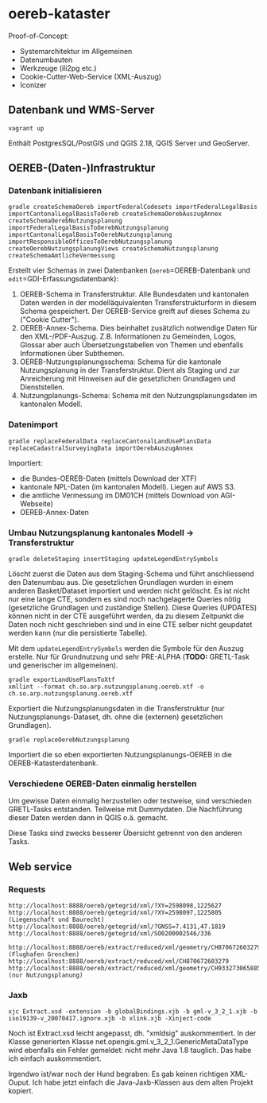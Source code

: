 # oereb-kataster

Proof-of-Concept:
- Systemarchitektur im Allgemeinen
- Datenumbauten
- Werkzeuge (ili2pg etc.)
- Cookie-Cutter-Web-Service (XML-Auszug)
- Iconizer

## Datenbank und WMS-Server
```
vagrant up
```
Enthält PostgresSQL/PostGIS und QGIS 2.18, QGIS Server und GeoServer.

## OEREB-(Daten-)Infrastruktur
### Datenbank initialisieren
```
gradle createSchemaOereb importFederalCodesets importFederalLegalBasis importCantonalLegalBasisToOereb createSchemaOerebAuszugAnnex createSchemaOerebNutzungsplanung importFederalLegalBasisToOerebNutzungsplanung importCantonalLegalBasisToOerebNutzungsplanung importResponsibleOfficesToOerebNutzungsplanung createOerebNutzungsplanungViews createSchemaNutzungsplanung createSchemaAmtlicheVermessung
```
Erstellt vier Schemas in zwei Datenbanken (`oereb`=OEREB-Datenbank und `edit`=GDI-Erfassungsdatenbank):

1. OEREB-Schema in Transferstruktur. Alle Bundesdaten und kantonalen Daten werden in der modelläquivalenten Transferstrukturform in diesem Schema gespeichert. Der OEREB-Service greift auf dieses Schema zu ("Cookie Cutter").
2. OEREB-Annex-Schema. Dies beinhaltet zusätzlich notwendige Daten für den XML-/PDF-Auszug. Z.B. Informationen zu Gemeinden, Logos, Glossar aber auch Übersetzungstabellen von Themen und ebenfalls Informationen über Subthemen.
3. OEREB-Nutzungsplanungsschema: Schema für die kantonale Nutzungsplanung in der Transferstruktur. Dient als Staging und zur Anreicherung mit Hinweisen auf die gesetzlichen Grundlagen und Dienststellen.
4. Nutzungplanungs-Schema: Schema mit den Nutzungsplanungsdaten im kantonalen Modell.

### Datenimport
```
gradle replaceFederalData replaceCantonalLandUsePlansData replaceCadastralSurveyingData importOerebAuszugAnnex
```
Importiert:
- die Bundes-OEREB-Daten (mittels Download der XTF)
- kantonale NPL-Daten (im kantonalen Modell). Liegen auf AWS S3.
- die amtliche Vermessung im DM01CH (mittels Download von AGI-Webseite)
- OEREB-Annex-Daten

### Umbau Nutzungsplanung kantonales Modell -> Transferstruktur
```
gradle deleteStaging insertStaging updateLegendEntrySymbols
```
Löscht zuerst die Daten aus dem Staging-Schema und führt anschliessend den Datenumbau aus. Die gesetzlichen Grundlagen wurden in einem anderen Basket/Dataset importiert und werden nicht gelöscht. Es ist nicht nur eine lange CTE, sondern es sind noch nachgelagerte Queries nötig (gesetzliche Grundlagen und zuständige Stellen). Diese Queries (UPDATES) können nicht in der CTE ausgeführt werden, da zu diesem Zeitpunkt die Daten noch nicht geschrieben sind und in eine CTE selber nicht geupdatet werden kann (nur die persistierte Tabelle).

Mit dem `updateLegendEntrySymbols` werden die Symbole für den Auszug erstelle. Nur für Grundnutzung und sehr PRE-ALPHA (**TODO:** GRETL-Task und generischer im allgemeinen).

```
gradle exportLandUsePlansToXtf
xmllint --format ch.so.arp.nutzungsplanung.oereb.xtf -o ch.so.arp.nutzungsplanung.oereb.xtf
```
Exportiert die Nutzungsplanungsdaten in die Transferstruktur (nur Nutzungsplanungs-Dataset, dh. ohne die (externen) gesetzlichen Grundlagen).

```
gradle replaceOerebNutzungsplanung 
```
Importiert die so eben exportierten Nutzungsplanungs-OEREB in die OEREB-Katasterdatenbank.


### Verschiedene OEREB-Daten einmalig herstellen 
Um gewisse Daten einmalig herzustellen oder testweise, sind verschieden GRETL-Tasks entstanden. Teilweise mit Dummydaten. Die Nachführung dieser Daten werden dann in QGIS o.ä. gemacht. 

Diese Tasks sind zwecks besserer Übersicht getrennt von den anderen Tasks. 

## Web service

### Requests

```
http://localhost:8888/oereb/getegrid/xml/?XY=2598098,1225627
http://localhost:8888/oereb/getegrid/xml/?XY=2598097,1225805 (Liegenschaft und Baurecht)
http://localhost:8888/oereb/getegrid/xml/?GNSS=7.4131,47.1819
http://localhost:8888/oereb/getegrid/xml/SO0200002546/336

http://localhost:8888/oereb/extract/reduced/xml/geometry/CH870672603279 (Flughafen Grenchen)
http://localhost:8888/oereb/extract/reduced/xml/CH870672603279
http://localhost:8888/oereb/extract/reduced/xml/geometry/CH933273065885 (nur Nutzungsplanung)
```

### Jaxb

```
xjc Extract.xsd -extension -b globalBindings.xjb -b gml-v_3_2_1.xjb -b iso19139-v_20070417.ignore.xjb -b xlink.xjb -Xinject-code
```

Noch ist Extract.xsd leicht angepasst, dh. "xmldsig" auskommentiert. In der Klasse generierten Klasse net.opengis.gml.v_3_2_1.GenericMetaDataType wird ebenfalls ein Fehler gemeldet: nicht mehr Java 1.8 tauglich. Das habe ich einfach auskommentiert.

Irgendwo ist/war noch der Hund begraben: Es gab keinen richtigen XML-Ouput. Ich habe jetzt einfach die Java-Jaxb-Klassen aus dem alten Projekt kopiert.



